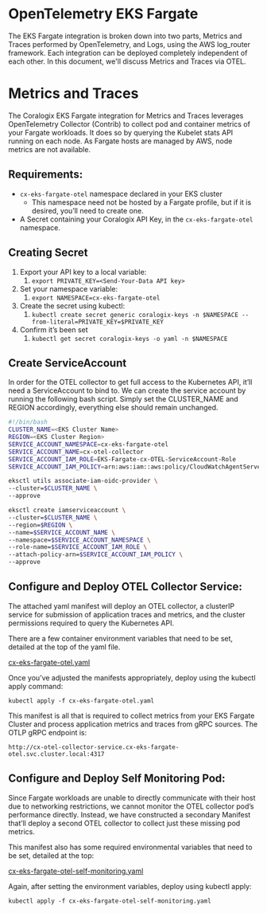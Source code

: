# OpenTelemetry EKS Fargate

The EKS Fargate integration is broken down into two parts, Metrics and Traces performed by OpenTelemetry, and Logs, using the AWS log_router framework. Each integration can be deployed completely independent of each other. In this document, we'll discuss Metrics and Traces via OTEL.

# Metrics and Traces

The Coralogix EKS Fargate integration for Metrics and Traces leverages OpenTelemetry Collector (Contrib) to collect pod and container metrics of your Fargate workloads. It does so by querying the Kubelet stats API running on each node. As Fargate hosts are managed by AWS, node metrics are not available.

## Requirements:

- `cx-eks-fargate-otel` namespace declared in your EKS cluster
    - This namespace need not be hosted by a Fargate profile, but if it is desired, you’ll need to create one.
- A Secret containing your Coralogix API Key, in the `cx-eks-fargate-otel` namespace.

## Creating Secret

1. Export your API key to a local variable:
    1. `export PRIVATE_KEY=<Send-Your-Data API key>`
2. Set your namespace variable:
    1. `export NAMESPACE=cx-eks-fargate-otel`
3. Create the secret using kubectl:
    1. `kubectl create secret generic coralogix-keys -n $NAMESPACE --from-literal=PRIVATE_KEY=$PRIVATE_KEY`
4. Confirm it’s been set
    1. `kubectl get secret coralogix-keys -o yaml -n $NAMESPACE`

## Create ServiceAccount

In order for the OTEL collector to get full access to the Kubernetes API, it’ll need a ServiceAccount to bind to. We can create the service account by running the following bash script. Simply set the CLUSTER_NAME and REGION accordingly, everything else should remain unchanged.

```bash
#!/bin/bash
CLUSTER_NAME=<EKS Cluster Name>
REGION=<EKS Cluster Region>
SERVICE_ACCOUNT_NAMESPACE=cx-eks-fargate-otel
SERVICE_ACCOUNT_NAME=cx-otel-collector
SERVICE_ACCOUNT_IAM_ROLE=EKS-Fargate-cx-OTEL-ServiceAccount-Role
SERVICE_ACCOUNT_IAM_POLICY=arn:aws:iam::aws:policy/CloudWatchAgentServerPolicy

eksctl utils associate-iam-oidc-provider \
--cluster=$CLUSTER_NAME \
--approve

eksctl create iamserviceaccount \
--cluster=$CLUSTER_NAME \
--region=$REGION \
--name=$SERVICE_ACCOUNT_NAME \
--namespace=$SERVICE_ACCOUNT_NAMESPACE \
--role-name=$SERVICE_ACCOUNT_IAM_ROLE \
--attach-policy-arn=$SERVICE_ACCOUNT_IAM_POLICY \
--approve
```

## Configure and Deploy OTEL Collector Service:

The attached yaml manifest will deploy an OTEL collector, a clusterIP service for submission of application traces and metrics, and the cluster permissions required to query the Kubernetes API. 

There are a few container environment variables that need to be set, detailed at the top of the yaml file.

[cx-eks-fargate-otel.yaml](./cx-eks-fargate-otel.yaml)

Once you’ve adjusted the manifests appropriately, deploy using the kubectl apply command:

`kubectl apply -f cx-eks-fargate-otel.yaml`

This manifest is all that is required to collect metrics from your EKS Fargate Cluster and process application metrics and traces from gRPC sources. The OTLP gRPC endpoint is:

`http://cx-otel-collector-service.cx-eks-fargate-otel.svc.cluster.local:4317`

## Configure and Deploy Self Monitoring Pod:

Since Fargate workloads are unable to directly communicate with their host due to networking restrictions, we cannot monitor the OTEL collector pod’s performance directly. Instead, we have constructed a secondary Manifest that’ll deploy a second OTEL collector to collect just these missing pod metrics.

This manifest also has some required environmental variables that need to be set, detailed at the top:

[cx-eks-fargate-otel-self-monitoring.yaml](./cx-eks-fargate-otel-self-monitoring.yaml)

Again, after setting the environment variables, deploy using kubectl apply:

`kubectl apply -f cx-eks-fargate-otel-self-monitoring.yaml`